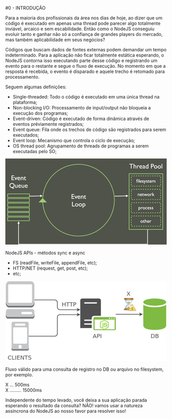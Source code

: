 #0 - INTRODUÇÃO

Para a maioria dos profissionais da área nos dias de hoje, ao dizer que um código é executado em
apenas uma thread pode parecer algo totalmente inviável, arcaico e sem escabilidade. Então como o
NodeJS conseguiu evoluir tanto e ganhar não só a confiança de grandes players do mercado, mas
também aplicabilidade em seus negócios?

Códigos que buscam dados de fontes externas podem demandar um tempo indeterminado. Para a aplicação
não ficar totalmente estática esperando, o NodeJS contorna isso executando parte desse código e
registrando um evento para o restante e segue o fluxo de execução. No momento em que a resposta é
recebida, o evento é disparado e aquele trecho é retomado para processamento.

Seguem algumas definições:
- Single-threaded: Todo o código é executado em uma única thread na plataforma;
- Non-blocking I/O: Processamento de input/output não bloqueia a execução dos programas;
- Event-driven: Código é executado de forma dinâmica através de eventos préviamente registrados;
- Event queue: Fila onde os trechos de código são registrados para serem executados;
- Event loop: Mecanismo que controla o ciclo de execução;
- OS thread pool: Agrupamento de threads de programas a serem executadas pelo SO;

![Fundamentos](../images/fundamentals.jpg)

NodeJS APIs - métodos sync e async
- FS (readFile, writeFile, appendFile, etc);
- HTTP/NET (request, get, post, etc);
- etc;

![Requisição HTTP](../images/httpRequest.png)

Fluxo válido para uma consulta de registro no DB ou arquivo no filesystem, por exemplo.

X ... 500ms<br>
X ......... 15000ms

Independente do tempo levado, você deixa a sua aplicação parada esperando o resultado da consulta?
NÃO! vamos usar a natureza assíncrona do NodeJS ao nosso favor para resolver isso!
